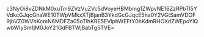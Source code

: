 c3NyOi8vZDNkM0xuTm9ZVzVuZVc5dVoyeHBMbmg1ZWpvNE16ZzRPbTl5YVdkcGJqcGhaWE10TWpVMkxXTjBjanB3YkdGcGJqcE5ha0Y2VGtSamVDOF9jbVZ0WVhKcmN6MDFZa05oTlhKRE5EVlphWEFtY0hKdmRHOXdZWEpoYlQwbWIySm1jM0JoY21GdFBTWjBabTg5TVE=

